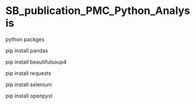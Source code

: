 # SB\_publication\_PMC\_Python\_Analysis



python packges



pip install pandas

pip install beautifulsoup4

pip install requests

pip install selenium

pip install openpyxl



